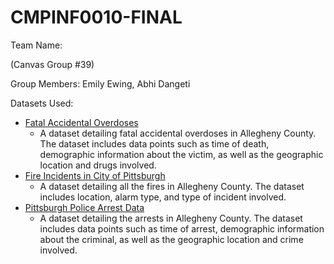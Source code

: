 # CMPINF0010-FINAL

Team Name: 

(Canvas Group #39)

Group Members: Emily Ewing, Abhi Dangeti

Datasets Used: 
* [Fatal Accidental Overdoses](https://data.wprdc.org/dataset/allegheny-county-fatal-accidental-overdoses/resource/1c59b26a-1684-4bfb-92f7-205b947530cf)
    * A dataset detailing fatal accidental overdoses in Allegheny County. The dataset includes data points such as time of death, demographic information about the victim, as well as the geographic location and drugs involved. 
* [Fire Incidents in City of Pittsburgh](https://data.wprdc.org/dataset/fire-incidents-in-city-of-pittsburgh)
    * A dataset detailing all the fires in Allegheny County. The dataset includes location, alarm type, and type of incident involved.
* [Pittsburgh Police Arrest Data](https://data.wprdc.org/dataset/arrest-data)
    * A dataset detailing the arrests in Allegheny County. The dataset includes data points such as time of arrest, demographic information about the criminal, as well as the geographic location and crime involved. 


